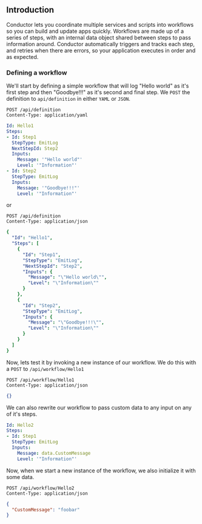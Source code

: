 ## Introduction

Conductor lets you coordinate multiple services and scripts into workflows so you can build and update apps quickly. Workflows are made up of a series of steps, with an internal data object shared between steps to pass information around. Conductor automatically triggers and tracks each step, and retries when there are errors, so your application executes in order and as expected.


### Defining a workflow

We'll start by defining a simple workflow that will log "Hello world" as it's first step and then "Goodbye!!!" as it's second and final step.  We `POST` the definition to `api/definition` in either `YAML` or `JSON`.

```http
POST /api/definition
Content-Type: application/yaml
```
```yml
Id: Hello1
Steps:
- Id: Step1
  StepType: EmitLog
  NextStepId: Step2
  Inputs:
    Message: '"Hello world"'
    Level: '"Information"'
- Id: Step2
  StepType: EmitLog
  Inputs:
    Message: '"Goodbye!!!"'
    Level: '"Information"'
```
or
```http
POST /api/definition
Content-Type: application/json
```
```yml
{
  "Id": "Hello1",
  "Steps": [
    {
      "Id": "Step1",
      "StepType": "EmitLog",
      "NextStepId": "Step2",
      "Inputs": {
        "Message": "\"Hello world\"",
        "Level": "\"Information\""
      }
    },
    {
      "Id": "Step2",
      "StepType": "EmitLog",
      "Inputs": {
        "Message": "\"Goodbye!!!\"",
        "Level": "\"Information\""
      }
    }
  ]
}
```

Now, lets test it by invoking a new instance of our workflow.
We do this with a `POST` to `/api/workflow/Hello1`
```
POST /api/workflow/Hello1
Content-Type: application/json
```
```json
{}
```

We can also rewrite our workflow to pass custom data to any input on any of it's steps.

```yml
Id: Hello2
Steps:
- Id: Step1
  StepType: EmitLog
  Inputs:
    Message: data.CustomMessage
    Level: '"Information"'
```

Now, when we start a new instance of the workflow, we also initialize it with some data.

```
POST /api/workflow/Hello2
Content-Type: application/json
```
```json
{
  "CustomMessage": "foobar"
}
```